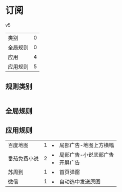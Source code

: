 # 订阅

v5

|||
| - |:-:|
|类别|0|
|全局规则|0|
|应用|4|
|应用规则|5|

## 规则类别

|||
| - |:-:|


## 全局规则



## 应用规则

||||
| - |:-:|-|
|百度地图|1|<li>局部广告-地图上方横幅|
|番茄免费小说|2|<li>局部广告-小说底部广告<li>开屏广告|
|苏周到|1|<li>首页弹窗|
|微信|1|<li>自动选中发送原图|

